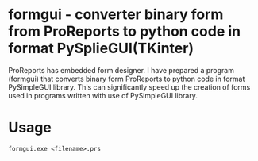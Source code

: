 # formgui - converter binary form from ProReports to python code in format PySplieGUI(TKinter)

ProReports has embedded form designer. I have prepared a program (formgui) that converts binary form ProReports to python code in format PySimpleGUI library. This can significantly speed up the creation of forms used in programs written with use of PySimpleGUI library. 

# Usage

```
formgui.exe <filename>.prs
```



